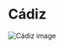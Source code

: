 # Cádiz
![Cádiz image](https://github.com/Exp-Communicate-Using-Markdown-Cohort-1/series-communicate-using-markdown-x9lui/assets/91840014/e08bb4e7-a8b6-4757-b62a-4ce9a61836e7)
